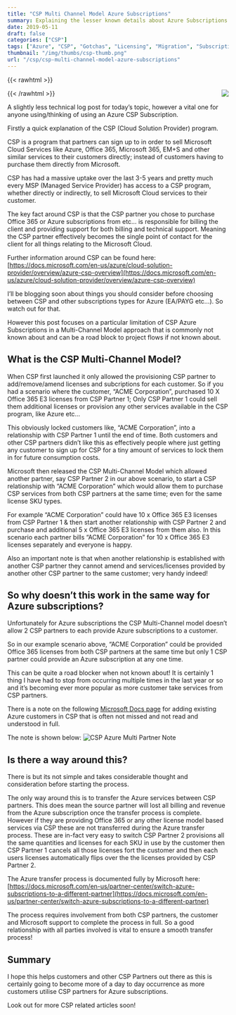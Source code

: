 ```yaml
---
title: "CSP Multi Channel Model Azure Subscriptions"
summary: Explaining the lesser known details about Azure Subscriptions from the CSP platform.
date: 2019-05-11
draft: false
categories: ["CSP"]
tags: ["Azure", "CSP", "Gotchas", "Licensing", "Migration", "Subscriptions"]
thumbnail: "/img/thumbs/csp-thumb.png"
url: "/csp/csp-multi-channel-model-azure-subscriptions"
---
```

{{< rawhtml >}}

<img src="/img/csp-diagram.png" align="right">

{{< /rawhtml >}}

A slightly less technical log post for today’s topic, however a vital one for anyone using/thinking of using an Azure CSP Subscription.

Firstly a quick explanation of the CSP (Cloud Solution Provider) program.

CSP is a program that partners can sign up to in order to sell Microsoft Cloud Services like Azure, Office 365, Microsoft 365, EM+S and other similar services to their customers directly; instead of customers having to purchase them directly from  Microsoft.

CSP has had a massive uptake over the last 3-5 years and pretty much every MSP (Managed Service Provider) has access to a CSP program, whether directly or indirectly, to sell Microsoft Cloud services to their customer.

The key fact around CSP is that the CSP partner you chose to purchase Office 365 or Azure subscriptions from etc… is responsible for billing the client and providing support for both billing and technical support. Meaning the CSP partner effectively becomes the single point of contact for the client for all things relating to the Microsoft Cloud.

Further information around CSP can be found here: [https://docs.microsoft.com/en-us/azure/cloud-solution-provider/overview/azure-csp-overview](https://docs.microsoft.com/en-us/azure/cloud-solution-provider/overview/azure-csp-overview)

I’ll be blogging soon about things you should consider before choosing between CSP and other subscriptions types for Azure (EA/PAYG etc…). So watch out for that.

However this post focuses on a particular limitation of CSP Azure Subscriptions in a Multi-Channel Model approach that is commonly not known about and can be a road block to project flows if not known about.

## What is the CSP Multi-Channel Model?

When CSP first launched it only allowed the provisioning CSP partner to add/remove/amend licenses and subcriptions for each customer. So if you had a scenario where the customer, “ACME Corporation”, purchased 10 X Office 365 E3 licenses from CSP Partner 1; Only CSP Partner 1 could sell them additional licenses or provision any other services available in the CSP program, like Azure etc…

This obviously locked customers like, “ACME Corporation”, into a relationship with CSP Partner 1 until the end of time. Both customers and other CSP partners didn’t like this as effectively people where just getting any customer to sign up for CSP for a tiny amount of services to lock them in for future consumption costs.

Microsoft then released the CSP Multi-Channel Model which allowed another partner, say CSP Partner 2 in our above scenario, to start a CSP relationship with “ACME Corporation” which would allow them to purchase CSP services from both CSP partners at the same time; even for the same license SKU types.

For example “ACME Corporation” could have 10 x Office 365 E3 licenses from CSP Partner 1 & then start another relationship with CSP Partner 2 and purchase and additional 5 x Office 365 E3 licenses from them also. In this scenario each partner bills “ACME Corporation” for 10 x Office 365 E3 licenses separately and everyone is happy.

Also an important note is that when another relationship is established with another CSP partner they cannot amend and services/licenses provided by another other CSP partner to the same customer; very handy indeed!

## So why doesn’t this work in the same way for Azure subscriptions?

Unfortunately for Azure subscriptions the CSP Multi-Channel model doesn’t allow 2 CSP partners to each provide Azure subscriptions to a customer.

So in our example scenario above, “ACME Corporation” could be provided Office 365 licenses from both CSP partners at the same time but only 1 CSP partner could provide an Azure subscription at any one time.

This can be quite a road blocker when not known about! It is certainly 1 thing I have had to stop from occurring multiple times in the last year or so and it’s becoming ever more popular as more customer take services from CSP partners.

There is a note on the following [Microsoft Docs page](https://docs.microsoft.com/en-us/azure/cloud-solution-provider/customer-management/add-existing-customer) for adding existing Azure customers in CSP that is often not missed and not read and understood in full.

The note is shown below:
![CSP Azure Multi Partner Note ](/img/csp-multi-partner-note.png)

## Is there a way around this?

There is but its not simple and takes considerable thought and consideration before starting the process.

The only way around this is to transfer the Azure services between CSP partners. This does mean the source partner will lost all billing and revenue from the Azure subscription once the transfer process is complete. However if they are providing Office 365 or any other license model based services via CSP these are not transferred during the Azure transfer process. These are in-fact very easy to switch CSP Partner 2 provisions all the same quantities and licenses for each SKU in use by the customer then CSP Partner 1 cancels all those licenses fort the customer and then each users licenses automatically flips over the the licenses provided by CSP Partner 2.

The Azure transfer process is documented fully by Microsoft here: [https://docs.microsoft.com/en-us/partner-center/switch-azure-subscriptions-to-a-different-partner](https://docs.microsoft.com/en-us/partner-center/switch-azure-subscriptions-to-a-different-partner)

The process requires involvement from both CSP partners, the customer and Microsoft support to complete the process in full. So a good relationship with all parties involved is vital to ensure a smooth transfer process!

## Summary

I hope this helps customers and other CSP Partners out there as this is certainly going to become more of a day to day occurrence as more customers utilise CSP partners for Azure subscriptions.

Look out for more CSP related articles soon!